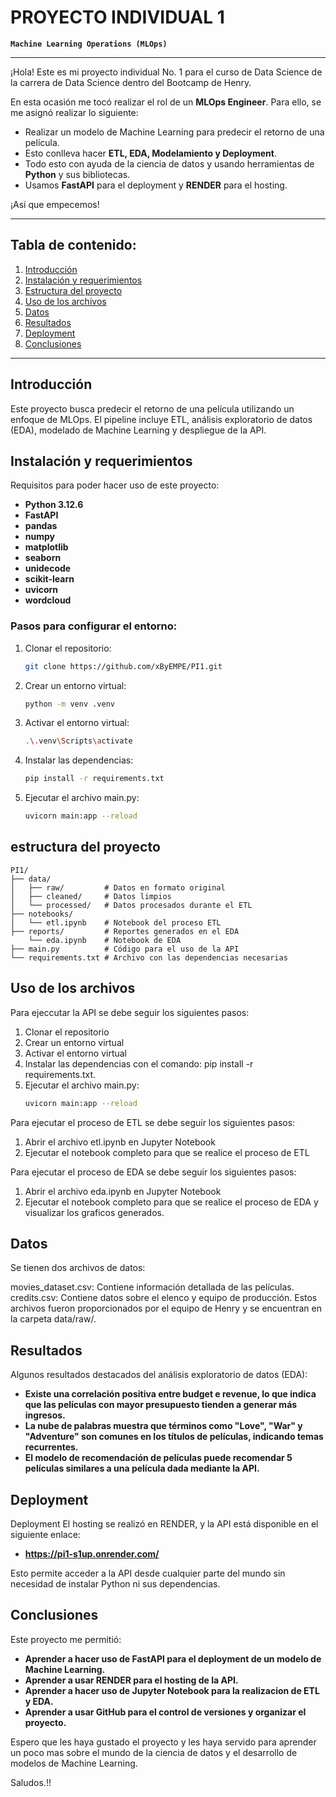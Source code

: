# **PROYECTO INDIVIDUAL 1**

**`Machine Learning Operations (MLOps)`**

---

¡Hola! Este es mi proyecto individual No. 1 para el curso de Data Science de la carrera de Data Science dentro del Bootcamp de Henry.

En esta ocasión me tocó realizar el rol de un **MLOps Engineer**. Para ello, se me asignó realizar lo siguiente:

- Realizar un modelo de Machine Learning para predecir el retorno de una película.
- Esto conlleva hacer **ETL, EDA, Modelamiento y Deployment**.
- Todo esto con ayuda de la ciencia de datos y usando herramientas de **Python** y sus bibliotecas.
- Usamos **FastAPI** para el deployment y **RENDER** para el hosting.

¡Así que empecemos!

---

## Tabla de contenido:

1. [Introducción](#introducción)
2. [Instalación y requerimientos](#instalación-y-requerimientos)
3. [Estructura del proyecto](#estructura-del-proyecto)
4. [Uso de los archivos](#uso-de-los-archivos)
5. [Datos](#datos)
6. [Resultados](#resultados)
7. [Deployment](#deployment)
8. [Conclusiones](#conclusiones)

---

## Introducción
Este proyecto busca predecir el retorno de una película utilizando un enfoque de MLOps. El pipeline incluye ETL, análisis exploratorio de datos (EDA), modelado de Machine Learning y despliegue de la API.

## Instalación y requerimientos
Requisitos para poder hacer uso de este proyecto:

- **Python 3.12.6**
- **FastAPI**
- **pandas**
- **numpy**
- **matplotlib**
- **seaborn**
- **unidecode**
- **scikit-learn**
- **uvicorn**
- **wordcloud**

### Pasos para configurar el entorno:
1. Clonar el repositorio:
   ```bash
   git clone https://github.com/xByEMPE/PI1.git

2. Crear un entorno virtual:
   ```bash
   python -m venv .venv

3. Activar el entorno virtual:
   ```bash
   .\.venv\Scripts\activate

4. Instalar las dependencias:
   ```bash
   pip install -r requirements.txt

5. Ejecutar el archivo main.py:
   ```bash
   uvicorn main:app --reload

## estructura del proyecto

```plaintext
PI1/
├── data/
│   ├── raw/         # Datos en formato original
│   ├── cleaned/     # Datos limpios
│   └── processed/   # Datos procesados durante el ETL
├── notebooks/
│   └── etl.ipynb    # Notebook del proceso ETL
├── reports/         # Reportes generados en el EDA
    └── eda.ipynb    # Notebook de EDA
├── main.py          # Código para el uso de la API
└── requirements.txt # Archivo con las dependencias necesarias
```
## Uso de los archivos
Para ejeccutar la API se debe seguir los siguientes pasos:

1. Clonar el repositorio
2. Crear un entorno virtual
3. Activar el entorno virtual
4. Instalar las dependencias con el comando: pip install -r requirements.txt.
5. Ejecutar el archivo main.py:
   ```bash
   uvicorn main:app --reload

Para ejecutar el proceso de ETL se debe seguir los siguientes pasos:

1. Abrir el archivo etl.ipynb en Jupyter Notebook
2. Ejecutar el notebook completo para que se realice el proceso de ETL

Para ejecutar el proceso de EDA se debe seguir los siguientes pasos:

1. Abrir el archivo eda.ipynb en Jupyter Notebook
2. Ejecutar el notebook completo para que se realice el proceso de EDA y visualizar los graficos generados.

## Datos
Se tienen dos archivos de datos:

movies_dataset.csv: Contiene información detallada de las películas.
credits.csv: Contiene datos sobre el elenco y equipo de producción.
Estos archivos fueron proporcionados por el equipo de Henry y se encuentran en la carpeta data/raw/.

## Resultados
Algunos resultados destacados del análisis exploratorio de datos (EDA):

- **Existe una correlación positiva entre budget e revenue, lo que indica que las películas con mayor presupuesto tienden a generar más ingresos.**
- **La nube de palabras muestra que términos como "Love", "War" y "Adventure" son comunes en los títulos de películas, indicando temas recurrentes.**
- **El modelo de recomendación de películas puede recomendar 5 películas similares a una película dada mediante la API.**

## Deployment

Deployment
El hosting se realizó en RENDER, y la API está disponible en el siguiente enlace:

- **https://pi1-s1up.onrender.com/**

Esto permite acceder a la API desde cualquier parte del mundo sin necesidad de instalar Python ni sus dependencias.

## Conclusiones

Este proyecto me permitió:

- **Aprender a hacer uso de FastAPI para el deployment de un modelo de Machine Learning.**
- **Aprender a usar RENDER para el hosting de la API.**
- **Aprender a hacer uso de Jupyter Notebook para la realizacion de ETL y EDA.**
- **Aprender a usar GitHub para el control de versiones y organizar el proyecto.**

Espero que les haya gustado el proyecto y les haya servido para aprender un poco mas sobre el mundo de la ciencia de datos y el desarrollo de modelos de Machine Learning.

Saludos.!!